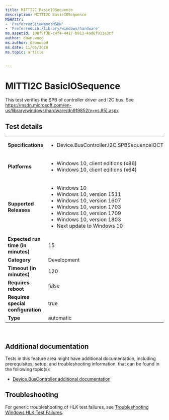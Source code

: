 ```yaml
---
title: MITTI2C BasicIOSequence
description: MITTI2C BasicIOSequence
MSHAttr:
- 'PreferredSiteName:MSDN'
- 'PreferredLib:/library/windows/hardware'
ms.assetid: 108f9f3b-c4f4-4417-b913-4ad6f911e3cf
author: dawn.wood
ms.author: dawnwood
ms.date: 11/05/2018
ms.topic: article


---
```


# <span id="p_hlk_test.97845f14-9a27-428a-9568-1959f6537114"></span>MITTI2C BasicIOSequence


This test verifies the SPB of controller driver and I2C bus. See https://msdn.microsoft.com/en-us/library/windows/hardware/dn919852(v=vs.85).aspx

## Test details
|||
|---|---|
| **Specifications**  | <ul><li>Device.BusController.I2C.SPBSequenceIOCTL</li></ul> |  
| **Platforms**   | <ul><li>Windows 10, client editions (x86)</li><li>Windows 10, client editions (x64)</li></ul> |
| **Supported Releases** | <ul><li>Windows 10</li><li>Windows 10, version 1511</li><li>Windows 10, version 1607</li><li>Windows 10, version 1703</li><li>Windows 10, version 1709</li><li>Windows 10, version 1803</li><li>Next update to Windows 10</li></ul> |
|**Expected run time (in minutes)**| 15 |
|**Category**| Development |
|**Timeout (in minutes)**| 120 |
|**Requires reboot**| false |
|**Requires special configuration**| true |
|**Type**| automatic |

 

## <span id="Additional_documentation"></span><span id="additional_documentation"></span><span id="ADDITIONAL_DOCUMENTATION"></span>Additional documentation


Tests in this feature area might have additional documentation, including prerequisites, setup, and troubleshooting information, that can be found in the following topic(s):

-   [Device.BusController additional documentation](device-buscontroller-additional-documentation.md)

## <span id="Troubleshooting"></span><span id="troubleshooting"></span><span id="TROUBLESHOOTING"></span>Troubleshooting


For generic troubleshooting of HLK test failures, see [Troubleshooting Windows HLK Test Failures](..\user\troubleshooting-windows-hlk-test-failures.md).

 

 







